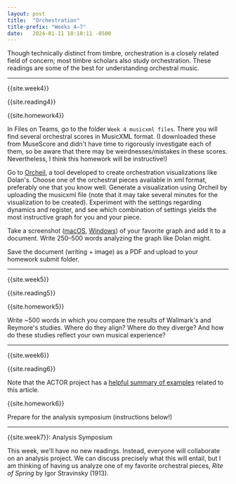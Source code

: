 ```yaml
---
layout: post
title:  "Orchestration"
title-prefix: "Weeks 4–7"
date:   2024-01-11 10:10:11 -0500
---
```


Though technically distinct from timbre, orchestration is a closely related field of concern; most timbre scholars also study orchestration. These readings are some of the best for understanding orchestral music.

-------

{{site.week4}}

{{site.reading4}}

{{site.homework4}}

In Files on Teams, go to the folder `Week 4 musicxml files`. There you will find several orchestral scores in MusicXML format. (I downloaded these from MuseScore and didn't have time to rigorously investigate each of them, so be aware that there may be weirdnesses/mistakes in these scores. Nevertheless, I think this homework will be instructive!)

Go to [Orcheil](http://orcheil.ca), a tool developed to create orchestration visualizations like Dolan's. Choose one of the orchestral pieces available in xml format, preferably one that you know well. Generate a visualization using Orcheil by uploading the musicxml file (note that it may take several minutes for the visualization to be created). Experiment with the settings regarding dynamics and register, and see which combination of settings yields the most instructive graph for you and your piece.

Take a screenshot ([macOS](https://support.apple.com/guide/mac-help/take-a-screenshot-mh26782/mac), [Windows](https://www.microsoft.com/en-us/windows/learning-center/how-to-screenshot-windows-11)) of your favorite graph and add it to a document. Write 250–500 words analyzing the graph like Dolan might. 

Save the document (writing + image) as a PDF and upload to your homework submit folder.


-------

{{site.week5}}

{{site.reading5}}

{{site.homework5}}

Write ~500 words in which you compare the results of Wallmark's and Reymore's studies. Where do they align? Where do they diverge? And how do these studies reflect your own musical experience?

-------

{{site.week6}}

{{site.reading6}}

Note that the ACTOR project has a [helpful summary of examples](https://timbreandorchestration.org/tor/modules/taxonomy/orchestral-grouping-effects/introduction) related to this article.

{{site.homework6}}

Prepare for the analysis symposium (instructions below!)

-------

{{site.week7}}: Analysis Symposium

This week, we'll have no new readings. Instead, everyone will collaborate on an analysis project. We can discuss precisely what this will entail, but I am thinking of having us analyze one of my favorite orchestral pieces, *Rite of Spring* by Igor Stravinsky (1913).